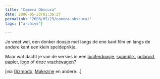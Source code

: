 ```yaml
---
title: "Camera Obscura"
date: 2006-05-23T01:36:27
permalink: "2006/05/23/camera-obscura/"
tags: ["archive"]

---
```

Je weet wel, een donker doosje met langs de ene kant film en langs de andere kant een klein speldeprikje.

Maar wat dacht je van de versies in een [luciferdoosje](http://www.blog.co.uk/index.php/alspix/2005/12/31/matchbox_pinhole~428481 "http://www.blog.co.uk/index.php/alspix/2005/12/31/matchbox_pinhole~428481"), [spamblik](http://www.flickr.com/photos/ck3/96229102/in/photostream/ "http://www.flickr.com/photos/ck3/96229102/in/photostream/"), [polaroid](http://www.instructables.com/ex/i/DA20192411831029BC4A001143E7E506/?ALLSTEPS "http://www.instructables.com/ex/i/DA20192411831029BC4A001143E7E506/?ALLSTEPS"), [papier](http://www.linatree.com/default.html?lang=en-us&target=d70.html "http://www.linatree.com/default.html?lang=en-us&target=d70.html"), [lego](http://www.foundphotography.com/PhotoThoughts/archives/2005/11/35mm_lego_camer.html "http://www.foundphotography.com/PhotoThoughts/archives/2005/11/35mm_lego_camer.html") of deze [vrachtwagen](http://www.cameratruck.net/ "http://www.cameratruck.net/")?

\[via [Gizmodo](http://gizmodo.com/gadgets/gadgets/downloadable-paper-camera-175498.php "http://gizmodo.com/gadgets/gadgets/downloadable-paper-camera-175498.php"), [Makezine](http://www.makezine.com/blog/archive/2006/05/the_cameratruck_pinhole_camera.html "http://www.makezine.com/blog/archive/2006/05/the_cameratruck_pinhole_camera.html") en andere…\]
